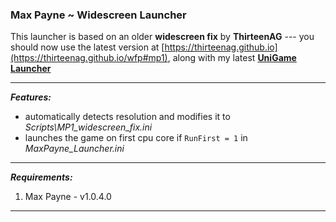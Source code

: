 ### Max Payne ~ Widescreen Launcher 

This launcher is based on an older **widescreen fix** by **ThirteenAG** --- you should now use the latest version at [https://thirteenag.github.io](https://thirteenag.github.io/wfp#mp1), along with my latest [**UniGame Launcher**](https://github.com/alex47exe/UniGame-Launcher/releases)

------

***Features:***

- automatically detects resolution and modifies it to *Scripts\MP1_widescreen_fix.ini*
- launches the game on first cpu core if `RunFirst = 1` in *MaxPayne_Launcher.ini*

------

***Requirements:***

1. Max Payne - v1.0.4.0

------

